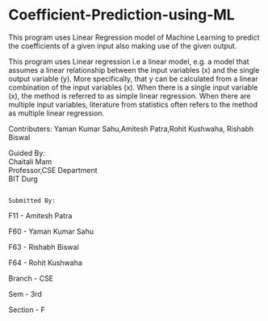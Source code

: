 # Coefficient-Prediction-using-ML
This program uses Linear Regression model of Machine Learning to predict the coefficients of a given input also making use of the given output.

This program uses Linear regression i.e a linear model, e.g. a model that assumes a linear relationship between the input variables (x) and the single output variable (y). More specifically, that y can be calculated from a linear combination of the input variables (x).  When there is a single input variable (x), the method is referred to as simple linear regression. When there are multiple input variables, literature from statistics often refers to the method as multiple linear regression.



Contributers: Yaman Kumar Sahu,Amitesh Patra,Rohit Kushwaha, Rishabh Biswal



Guided By:                                                                                                                                          
Chaitali Mam                                                                                                                                     
Professor,CSE  Department                                                                                                                       
BIT Durg                                                                                                                                         
                                                                                                                                                
                                                                                                                                                                                 Submitted By: 
                                                                                                                                                                                   
F11 - Amitesh Patra

F60 - Yaman Kumar Sahu

F63 - Rishabh Biswal

F64 - Rohit Kushwaha

 Branch - CSE
 
 Sem -  3rd
 
 Section - F
                                                                                                                                                                            
